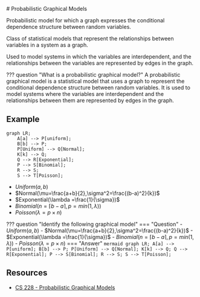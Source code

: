 # Probabilistic Graphical Models

Probabilistic model for which a graph expresses the conditional dependence structure between random variables.

Class of statistical models that represent the relationships between variables in a system as a graph.

Used to model systems in which the variables are interdependent, and the relationships between the variables are represented by edges in the graph.

??? question "What is a probabilistic graphical model?"
    A probabilistic graphical model is a statistical model that uses a graph to represent the conditional dependence structure between random variables. It is used to model systems where the variables are interdependent and the relationships between them are represented by edges in the graph.

## Example

``` mermaid
graph LR;
    A[a] --> P[uniform];
    B[b] --> P;
    P[Uniform] --> Q[Normal];
    K[k] --> Q;
    Q --> R[Exponential];
    P --> S[Binomial];
    R --> S;
    S --> T[Poisson];
```

- $Uniform(a,b)$
- $Normal(\mu=\frac{a+b}{2},\sigma^2=\frac{(b-a)^2}{k})$
- $Exponential(\lambda =\frac{1}{\sigma})$
- $Binomial(n=\lceil{b-a}\rceil,p=min(1,\lambda))$
- $Poisson(\lambda=p\times n)$

??? question "Identify the following graphical model"
    === "Question"
        - $Uniform(a,b)$
        - $Normal(\mu=\frac{a+b}{2},\sigma^2=\frac{(b-a)^2}{k})$
        - $Exponential(\lambda =\frac{1}{\sigma})$
        - $Binomial(n=\lceil{b-a}\rceil,p=min(1,\lambda))$
        - $Poisson(\lambda=p\times n)$
    === "Answer"
        ``` mermaid
        graph LR;
            A[a] --> P[uniform];
            B[b] --> P;
            P[Uniform] --> Q[Normal];
            K[k] --> Q;
            Q --> R[Exponential];
            P --> S[Binomial];
            R --> S;
            S --> T[Poisson];
        ```

## Resources

- [CS 228 - Probabilistic Graphical Models](https://ermongroup.github.io/cs228-notes/)
